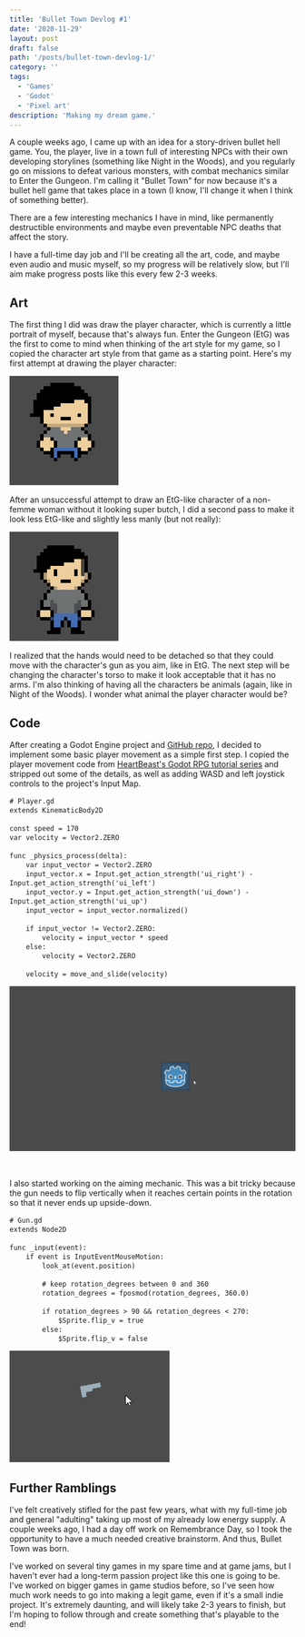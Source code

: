 ```yaml
---
title: 'Bullet Town Devlog #1'
date: '2020-11-29'
layout: post
draft: false
path: '/posts/bullet-town-devlog-1/'
category: ''
tags:
  - 'Games'
  - 'Godot'
  - 'Pixel art'
description: 'Making my dream game.'
---
```


A couple weeks ago, I came up with an idea for a story-driven bullet hell game. You, the player, live in a town full of
interesting NPCs with their own developing storylines (something like Night in the Woods), and you regularly go on
missions to defeat various monsters, with combat mechanics similar to Enter the Gungeon. I'm calling it "Bullet Town"
for now because it's a bullet hell game that takes place in a town (I know, I'll change it when I think of something
better).

There are a few interesting mechanics I have in mind, like permanently destructible environments and maybe even
preventable NPC deaths that affect the story.

I have a full-time day job and I'll be creating all the art, code, and maybe even audio and music myself, so my progress
will be relatively slow, but I'll aim make progress posts like this every few 2-3 weeks.

## Art

The first thing I did was draw the player character, which is currently a little portrait of myself, because that's
always fun. Enter the Gungeon (EtG) was the first to come to mind when thinking of the art style for my game, so I
copied the character art style from that game as a starting point. Here's my first attempt at drawing the player
character:

![Player 1](./player1.png)

After an unsuccessful attempt to draw an EtG-like character of a non-femme woman without it looking super butch, I did a
second pass to make it look less EtG-like and slightly less manly (but not really):

![Player 2](./player2.png)

I realized that the hands would need to be detached so that they could move with the character's gun as you aim, like in
EtG. The next step will be changing the character's torso to make it look acceptable that it has no arms. I'm also
thinking of having all the characters be animals (again, like in Night of the Woods). I wonder what animal the player
character would be?

## Code

After creating a Godot Engine project and [GitHub repo](https://github.com/robyn3choi/bullet-town), I decided to
implement some basic player movement as a simple first step. I copied the player movement code from
[HeartBeast's Godot RPG tutorial series](https://www.youtube.com/playlist?list=PL9FzW-m48fn2SlrW0KoLT4n5egNdX-W9a) and
stripped out some of the details, as well as adding WASD and left joystick controls to the project's Input Map.

```GDScript
# Player.gd
extends KinematicBody2D

const speed = 170
var velocity = Vector2.ZERO

func _physics_process(delta):
	var input_vector = Vector2.ZERO
	input_vector.x = Input.get_action_strength('ui_right') - Input.get_action_strength('ui_left')
	input_vector.y = Input.get_action_strength('ui_down') - Input.get_action_strength('ui_up')
	input_vector = input_vector.normalized()

	if input_vector != Vector2.ZERO:
		velocity = input_vector * speed
	else:
		velocity = Vector2.ZERO

	velocity = move_and_slide(velocity)
```

![Player movement](./movement.gif)

<br/>

I also started working on the aiming mechanic. This was a bit tricky because the gun needs to flip vertically when it
reaches certain points in the rotation so that it never ends up upside-down.

```GDScript
# Gun.gd
extends Node2D

func _input(event):
	if event is InputEventMouseMotion:
		look_at(event.position)

		# keep rotation_degrees between 0 and 360
		rotation_degrees = fposmod(rotation_degrees, 360.0)

		if rotation_degrees > 90 && rotation_degrees < 270:
			$Sprite.flip_v = true
		else:
			$Sprite.flip_v = false
```

![Gun rotation](./gun.gif)

## Further Ramblings

I've felt creatively stifled for the past few years, what with my full-time job and general "adulting" taking up most of
my already low energy supply. A couple weeks ago, I had a day off work on Remembrance Day, so I took the opportunity to
have a much needed creative brainstorm. And thus, Bullet Town was born.

I've worked on several tiny games in my spare time and at game jams, but I haven't ever had a long-term passion project
like this one is going to be. I've worked on bigger games in game studios before, so I've seen how much work needs to go
into making a legit game, even if it's a small indie project. It's extremely daunting, and will likely take 2-3 years to
finish, but I'm hoping to follow through and create something that's playable to the end!
